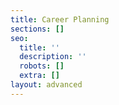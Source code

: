 ```yaml
---
title: Career Planning
sections: []
seo:
  title: ''
  description: ''
  robots: []
  extra: []
layout: advanced
---
```

